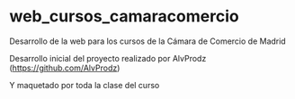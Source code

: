 # web_cursos_camaracomercio
Desarrollo de la web para los cursos de la Cámara de Comercio de Madrid

Desarrollo inicial del proyecto realizado por AlvProdz (https://github.com/AlvProdz)

Y maquetado por toda la clase del curso
